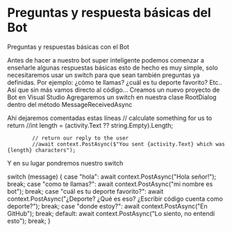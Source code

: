 # Preguntas y respuesta básicas del Bot

Preguntas y respuestas básicas con el Bot

Antes de hacer a nuestro bot super inteligente podemos comenzar a enseñarle algunas respuestas básicas esto de hecho es muy simple, solo necesitaremos usar un switch para que sean también preguntas ya definidas. Por ejemplo: ¿cómo te llamas?  ¿cuál es tu deporte favorito? Etc..
Así que sin más vamos directo al código…
Creamos un nuevo proyecto de Bot en Visual Studio 
Agregaremos un switch en nuestra clase RootDialog dentro del método MessageReceivedAsync

Ahí dejaremos comentadas estas líneas 
// calculate something for us to return
            //int length = (activity.Text ?? string.Empty).Length;

            // return our reply to the user
            //await context.PostAsync($"You sent {activity.Text} which was {length} characters");

Y en su lugar pondremos nuestro switch 

switch (message)
            {
                case "hola":
                    await context.PostAsync("Hola señor!");
                    break;
                case "como te llamas?":
                    await context.PostAsync("mi nombre es bot");
                    break;
                case "cuál es tu deporte favorito?":
                    await context.PostAsync("¿Deporte? ¿Qué es eso? ¿Escribir código cuenta como deporte?");
                    break;
                case "donde estoy?":
                    await context.PostAsync("En GitHub");
                    break;
                default:
                    await context.PostAsync("Lo siento, no entendí esto");
                    break;
            }


